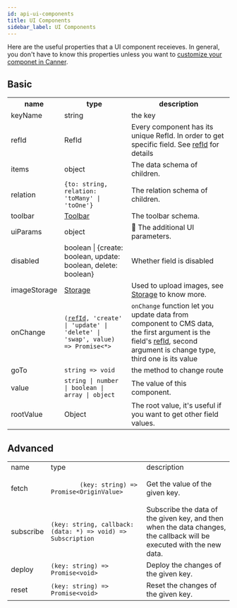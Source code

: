 ```yaml
---
id: api-ui-components
title: UI Components
sidebar_label: UI Components
---
```


Here are the useful properties that a UI component receieves. In general, you don't have to know this properties unless you want to [customize your componet in Canner](guides-customized-component).

## Basic

<table>
  <tr>
    <th>name</th>
    <th>type</th>
    <th>description</th>
  </tr>
  <tr>
    <td>keyName</td>
    <td>string</td>
    <td>the key</td>
  </tr>
  <tr>
    <td>refId</td>
    <td>RefId</td>
    <td>Every component has its unique RefId. In order to get specific field. See <a href="concept-refid">refId</a> for details</td>
  </tr>
  <tr>
    <td>items</td>
    <td>object</td>
    <td>The data schema of children.</td>
  </tr>
  <tr>
    <td>relation</td>
    <td><code>{to: string, relation: 'toMany' | 'toOne'}</code></td>
    <td>The relation schema of children.</td>
  </tr>
  <tr>
    <td>toolbar</td>
    <td><a href="api-types#toolbar">Toolbar</a></td>
    <td>The toolbar schema.</td>
  </tr>
  <tr>
    <td>uiParams</td>
    <td>object</td>
    <td>
      The additional UI parameters.
    </td>
  </tr>
  <tr>
    <td>disabled</td>
    <td>boolean | {create: boolean, update: boolean, delete: boolean}</td>
    <td>Whether field is disabled</td>
  </tr>
  <tr>
    <td>imageStorage</td>
    <td><a href="api-types#storage">Storage</a></td>
    <td>Used to upload images, see <a href="guides-storage">Storage</a> to know more.</td>
  </tr>
  <tr>
    <td>onChange</td>
    <td><code>(<a href="api-types#refid" />refId</a>, 'create' | 'update' | 'delete' | 'swap', value) => Promise<*></code></td>
    <td><code>onChange</code> function let you update data from component to CMS data, the first argument is the field's <a href="api-types#refid">refId</a>, second argument is change type, third one is its value</td>
  </tr>
  <tr>
    <td>goTo</td>
    <td><code>string => void</code></td>
    <td>the method to change route</td>
  </tr>
  <tr>
    <td>value</td>
    <td><code>string | number | boolean | array | object</code></td>
    <td>The value of this component.</td>
  </tr>
  <tr>
    <td>rootValue</td>
    <td>Object</td>
    <td>The root value, it's useful if you want to get other field values.</td>
  </tr>
</table>

## Advanced

<table>
  <tr>
    <td>name</td>
    <td>type</td>
    <td>description</td>
  </tr>
  <tr>
    <td>fetch</td>
    <td>
      <code>
        (key: string) => Promise&lt;OriginValue>
      </code>
    </td>
    <td>Get the value of the given key.</td>
  </tr>
  <tr>
    <td>subscribe</td>
    <td><code>(key: string, callback: (data: *) => void) => Subscription</code></td>
    <td>Subscribe the data of the given key, and then when the data changes, the callback will be executed with the new data.</td>
  </tr>
  <tr>
    <td>deploy</td>
    <td><code>(key: string) => Promise&lt;void></code></td>
    <td>Deploy the changes of the given key.</td>
  </tr>
  <tr>
    <td>reset</td>
    <td><code>(key: string) => Promise&lt;void></code></td>
    <td>Reset the changes of the given key.</td>
  </tr>
</table>
